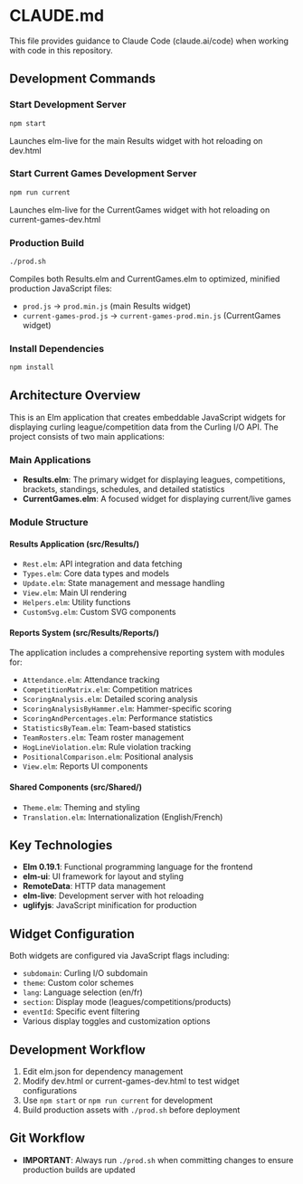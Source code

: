 # CLAUDE.md

This file provides guidance to Claude Code (claude.ai/code) when working with code in this repository.

## Development Commands

### Start Development Server
```bash
npm start
```
Launches elm-live for the main Results widget with hot reloading on dev.html

### Start Current Games Development Server
```bash
npm run current
```
Launches elm-live for the CurrentGames widget with hot reloading on current-games-dev.html

### Production Build
```bash
./prod.sh
```
Compiles both Results.elm and CurrentGames.elm to optimized, minified production JavaScript files:
- `prod.js` → `prod.min.js` (main Results widget)
- `current-games-prod.js` → `current-games-prod.min.js` (CurrentGames widget)

### Install Dependencies
```bash
npm install
```

## Architecture Overview

This is an Elm application that creates embeddable JavaScript widgets for displaying curling league/competition data from the Curling I/O API. The project consists of two main applications:

### Main Applications
- **Results.elm**: The primary widget for displaying leagues, competitions, brackets, standings, schedules, and detailed statistics
- **CurrentGames.elm**: A focused widget for displaying current/live games

### Module Structure

#### Results Application (src/Results/)
- `Rest.elm`: API integration and data fetching
- `Types.elm`: Core data types and models
- `Update.elm`: State management and message handling
- `View.elm`: Main UI rendering
- `Helpers.elm`: Utility functions
- `CustomSvg.elm`: Custom SVG components

#### Reports System (src/Results/Reports/)
The application includes a comprehensive reporting system with modules for:
- `Attendance.elm`: Attendance tracking
- `CompetitionMatrix.elm`: Competition matrices
- `ScoringAnalysis.elm`: Detailed scoring analysis
- `ScoringAnalysisByHammer.elm`: Hammer-specific scoring
- `ScoringAndPercentages.elm`: Performance statistics
- `StatisticsByTeam.elm`: Team-based statistics
- `TeamRosters.elm`: Team roster management
- `HogLineViolation.elm`: Rule violation tracking
- `PositionalComparison.elm`: Positional analysis
- `View.elm`: Reports UI components

#### Shared Components (src/Shared/)
- `Theme.elm`: Theming and styling
- `Translation.elm`: Internationalization (English/French)

## Key Technologies
- **Elm 0.19.1**: Functional programming language for the frontend
- **elm-ui**: UI framework for layout and styling
- **RemoteData**: HTTP data management
- **elm-live**: Development server with hot reloading
- **uglifyjs**: JavaScript minification for production

## Widget Configuration
Both widgets are configured via JavaScript flags including:
- `subdomain`: Curling I/O subdomain
- `theme`: Custom color schemes
- `lang`: Language selection (en/fr)
- `section`: Display mode (leagues/competitions/products)
- `eventId`: Specific event filtering
- Various display toggles and customization options

## Development Workflow
1. Edit elm.json for dependency management
2. Modify dev.html or current-games-dev.html to test widget configurations
3. Use `npm start` or `npm run current` for development
4. Build production assets with `./prod.sh` before deployment

## Git Workflow
- **IMPORTANT**: Always run `./prod.sh` when committing changes to ensure production builds are updated